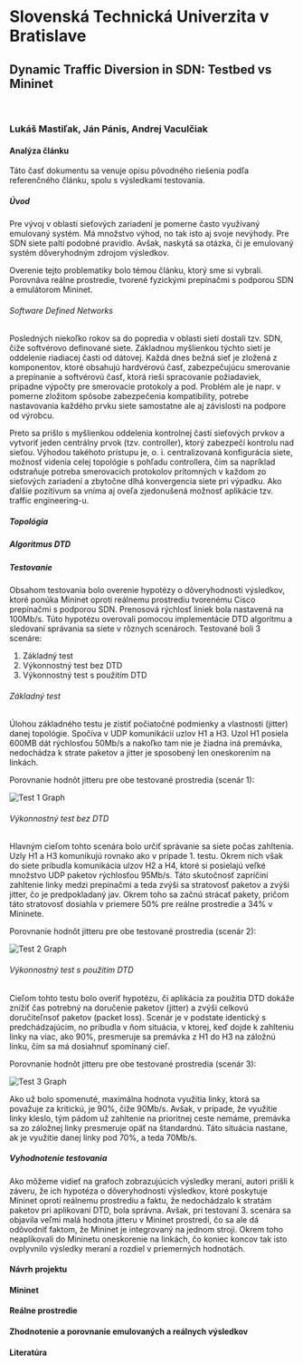 # Slovenská Technická Univerzita v Bratislave
## Dynamic Traffic Diversion in SDN: Testbed vs Mininet
<br />

### Lukáš Mastiľak, Ján Pánis, Andrej Vaculčiak

#### Analýza článku
Táto časť dokumentu sa venuje opisu pôvodného riešenia podľa referenčného článku, spolu s výsledkami testovania.

##### Úvod
Pre vývoj v oblasti sieťových zariadení je pomerne často využívaný emulovaný systém. Má množstvo výhod, no tak isto aj svoje nevýhody. Pre SDN siete paltí podobné pravidlo. Avšak, naskytá sa otázka, či je emulovaný systém dôveryhodným zdrojom výsledkov.

Overenie tejto problematiky bolo témou článku, ktorý sme si vybrali. Porovnáva reálne prostredie, tvorené fyzickými prepínačmi s podporou SDN a emulátorom Mininet.

###### Software Defined Networks
Posledných niekoľko rokov sa do popredia v oblasti sietí dostali tzv. SDN, čiže softvérovo definované siete. Základnou myšlienkou týchto sietí je oddelenie riadiacej časti od dátovej. Každá dnes bežná sieť je zložená z komponentov, ktoré obsahujú hardvérovú časť, zabezpečujúcu smerovanie a prepínanie a softvérovú časť, ktorá rieši spracovanie požiadaviek, prípadne výpočty pre smerovacie protokoly a pod.
Problém ale je napr. v pomerne zložitom spôsobe zabezpečenia kompatibility, potrebe nastavovania každého prvku siete samostatne ale aj závislosti na podpore od výrobcu.

Preto sa prišlo s myšlienkou oddelenia kontrolnej časti sieťových prvkov a vytvoriť jeden centrálny prvok (tzv. controller), ktorý zabezpečí kontrolu nad sieťou. Výhodou takéhoto prístupu je, o. i. centralizovaná konfigurácia siete, možnosť videnia celej topológie s pohľadu controllera, čím sa napríklad odstraňuje potreba smerovacích protokolov prítomných v každom zo sieťových zariadení a zbytočne dlhá konvergencia siete pri výpadku. Ako ďalšie pozítívum sa vníma aj oveľa zjedonušená možnosť aplikácie tzv. traffic engineering-u. 

##### Topológia

##### Algoritmus DTD

##### Testovanie
Obsahom testovania bolo overenie hypotézy o dôveryhodnosti výsledkov, ktoré ponúka Mininet oproti reálnemu prostrediu tvorenému Cisco prepínačmi s podporou SDN. Prenosová rýchlosť liniek bola nastavená na 100Mb/s.
Túto hypotézu overovali pomocou implementácie DTD algoritmu a sledovaní správania sa siete v rôznych scenároch.
Testované boli 3 scenáre:

1. Základný test
2. Výkonnostný test bez DTD
3. Výkonnostný test s použitím DTD

###### Základný test
Úlohou základného testu je zistiť počiatočné podmienky a vlastnosti (jitter) danej topológie. Spočíva v UDP komunikácií uzlov H1 a H3. Uzol H1 posiela 600MB dát rýchlosťou 50Mb/s a nakoľko tam nie je žiadna iná premávka, nedochádza k strate paketov a jitter je sposobený len oneskorením na linkách.

Porovnanie hodnôt jitteru pre obe testované prostredia (scenár 1):
 
![Test 1 Graph][test_1]

[test_1]: https://github.com/aks-2017/semestralne-zadania-semestralne-zadanie-xmastilak-xpanis-xvaculciak/blob/navrh_Andrej/docs/pictures/test_1.PNG

###### Výkonnostný test bez DTD
Hlavným cieľom tohto scenára bolo určiť správanie sa siete počas zahltenia. Uzly H1 a H3 komunikujú rovnako ako v prípade 1. testu. Okrem nich však do siete pribudla komunikácia ulzov H2 a H4, ktoré si posielajú veľké množstvo UDP paketov rýchlosťou 95Mb/s. Táto skutočnosť zapríčiní zahltenie linky medzi prepínačmi a teda zvýši sa stratovosť paketov a zvýši jitter, čo je predpokladaný jav. Okrem toho sa začnú strácať pakety, pričom táto stratovosť dosiahla v priemere 50% pre reálne prostredie a 34% v Mininete.

Porovnanie hodnôt jitteru pre obe testované prostredia (scenár 2):
 
![Test 2 Graph][test_2]

[test_2]: https://github.com/aks-2017/semestralne-zadania-semestralne-zadanie-xmastilak-xpanis-xvaculciak/blob/navrh_Andrej/docs/pictures/test_2.PNG

###### Výkonnostný test s použitím DTD
Cieľom tohto testu bolo overiť hypotézu, či aplikácia za použitia DTD dokáže znížiť čas potrebný na doručenie paketov (jitter) a zvýši celkovú doručiteľnsoť paketov (packet loss). Scenár je v podstate identický s predchádzajúcim, no pribudla v ňom situácia, v ktorej, keď dojde k zahlteniu linky na viac, ako 90%, presmeruje sa premávka z H1 do H3 na záložnú linku, čím sa má dosiahnuť spomínaný cieľ.

Porovnanie hodnôt jitteru pre obe testované prostredia (scenár 3):
 
![Test 3 Graph][test_3]

[test_3]: https://github.com/aks-2017/semestralne-zadania-semestralne-zadanie-xmastilak-xpanis-xvaculciak/blob/navrh_Andrej/docs/pictures/test_3.PNG

Ako už bolo spomenuté, maximálna hodnota využitia linky, ktorá sa považuje za kritickú, je 90%, čiže 90Mb/s. Avšak, v prípade, že využitie linky kleslo, tým pádom už zahltenie na prioritnej ceste nemáme, premávka sa zo záložnej linky presmeruje opäť na štandardnú. Táto situácia nastane, ak je využitie danej linky pod 70%, a teda 70Mb/s.

##### Vyhodnotenie testovania
Ako môžeme vidieť na grafoch zobrazujúcich výsledky meraní, autori prišli k záveru, že ich hypotéza o dôveryhodnosti výsledkov, ktoré poskytuje Mininet oproti reálnemu prostrediu a faktu, že nedochádzalo k stratám paketov pri aplikovaní DTD, bola správna. Avšak, pri testovaní 3. scenára sa objavila veľmi malá hodnota jitteru v Mininet prostredí, čo sa ale dá odôvodniť faktom, že Mininet je integrovaný na jednom stroji. Okrem toho neaplikovali do Mininetu oneskorenie na linkách, čo koniec koncov tak isto ovplyvnilo výsledky meraní a rozdiel v priemerných hodnotách.

#### Návrh projektu

#### Mininet

#### Reálne prostredie

#### Zhodnotenie a porovnanie emulovaných a reálnych výsledkov

#### Literatúra
